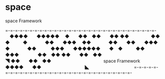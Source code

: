 # space
space Framework

=-=-=-=-=-=-=-=-=-=-=-=-=-=-=-=-=-=-=-=-=-=-=-=-=-=-=-=-=-=-=-
　◆◆◆◆　　◆◆◆◆◆
　◆　　◆◆　◆◆　　◆◆
◆◆　　　　　◆◆　　　◆　　　◆　　　　◆◆　　◆◆◆
　◆◆　　　　◆◆　　◆◆　　◆◆◆　　◆　　　　◆◆　
　　◆◆◆　　◆◆◆◆◆◆　　◆　◆　　　◆◆　　◆◆◆
　　　　◆◆　◆◆
◆◆　　◆◆　◆◆　　　　　　　　　　　　　　　　　　　　◥
◆◆　　◆◆　◆◆　　　　　　　　　　　　space Framework　
　◆◆◆◆　　◆◆　　　　　　　　　　◣　　　　　　　　　　
=-=-=-=-=-=-=-=-=-=-=-=-=-=-=-=-=-=-=-=-=-=-=-=-=-=-=-=-=-=-=-
